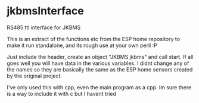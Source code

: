 # jkbmsInterface
RS485 ttl interface for JKBMS


This is an extract of the functions etc from the ESP home repository to make it run standalone, and its rough
use at your own peril :P 

Just include the header, create an object "JKBMS jkbms" and call start. If all goes well you will have data
in the various variables. I didnt change any of the names so they are basically the same as the ESP home sensors
created by the original project. 

I've only used this with cpp, even the main program as a cpp. im sure there is a way to include it with c but 
I havent tried
